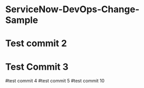 # ServiceNow-DevOps-Change-Sample
# Test commit 2
# Test Commit 3 
#test commit 4
#test commit 5
#test commit 10
